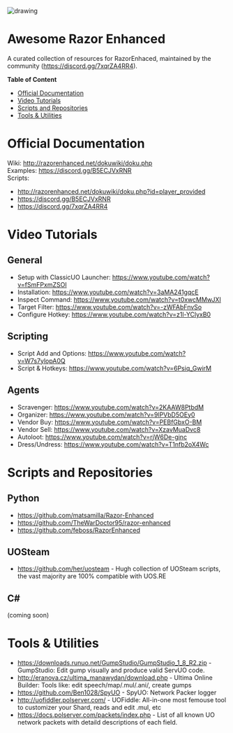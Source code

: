 ![drawing](https://github.com/RazorEnhanced/RazorEnhanced/raw/release/0.8/dokuwiki/media/razor-enhanced-splash.png)

# Awesome Razor Enhanced
A curated collection of resources for RazorEnhaced, maintained by the community (https://discord.gg/7xqrZA4RR4).    


**Table of Content**
- [Official Documentation](#official-documentation)    
- [Video Tutorials](#video-tutorials)    
- [Scripts and Repositories](#scripts-and-repositories)    
- [Tools & Utilities](#tools--utilities)    





# Official Documentation    

Wiki: http://razorenhanced.net/dokuwiki/doku.php    
Examples: https://discord.gg/B5ECJVxRNR    
Scripts:     
- http://razorenhanced.net/dokuwiki/doku.php?id=player_provided    
- https://discord.gg/B5ECJVxRNR    
- https://discord.gg/7xqrZA4RR4    


# Video Tutorials

## General
- Setup with ClassicUO Launcher: https://www.youtube.com/watch?v=fSmFPxmZSOI    
- Installation: https://www.youtube.com/watch?v=3aMA241gqcE    
- Inspect Command: https://www.youtube.com/watch?v=t0xwcMMwJXI    
- Target Filter: https://www.youtube.com/watch?v=-zWFAbFnvSo    
- Configure Hotkey: https://www.youtube.com/watch?v=z1l-YClyxB0    

## Scripting
- Script Add and Options: https://www.youtube.com/watch?v=W7s7ylopA0Q    
- Script & Hotkeys: https://www.youtube.com/watch?v=6Psiq_GwirM    

## Agents
- Scravenger: https://www.youtube.com/watch?v=2KAAW8PtbdM    
- Organizer: https://www.youtube.com/watch?v=9lPVbD5OEy0    
- Vendor Buy: https://www.youtube.com/watch?v=PEBfGbxO-BM    
- Vendor Sell: https://www.youtube.com/watch?v=XzavMuaDvc8     
- Autoloot:  https://www.youtube.com/watch?v=rjW6De-ginc    
- Dress/Undress: https://www.youtube.com/watch?v=T1nfb2oX4Wc    



# Scripts and Repositories

## Python
- https://github.com/matsamilla/Razor-Enhanced    
- https://github.com/TheWarDoctor95/razor-enhanced    
- https://github.com/feboss/RazorEnhanced

## UOSteam
- https://github.com/her/uosteam - Hugh collection of UOSteam scripts, the vast majority are 100% compatible with UOS.RE    

## C#

(coming soon)


# Tools & Utilities
- https://downloads.runuo.net/GumpStudio/GumpStudio_1_8_R2.zip - GumpStudio: Edit gump visually and produce valid ServUO code.
- http://eranova.cz/ultima_manawydan/download.php - Ultima Online Builder: Tools like: edit speech/map/.mul/.ani/, create gumps    
- https://github.com/Ben1028/SpyUO - SpyUO: Network Packer logger    
- http://uofiddler.polserver.com/ - UOFiddle: All-in-one most femouse tool to customizer your Shard, reads and edit .mul, etc     
- https://docs.polserver.com/packets/index.php - List of all known UO network packets with detaild descriptions of each field.    



